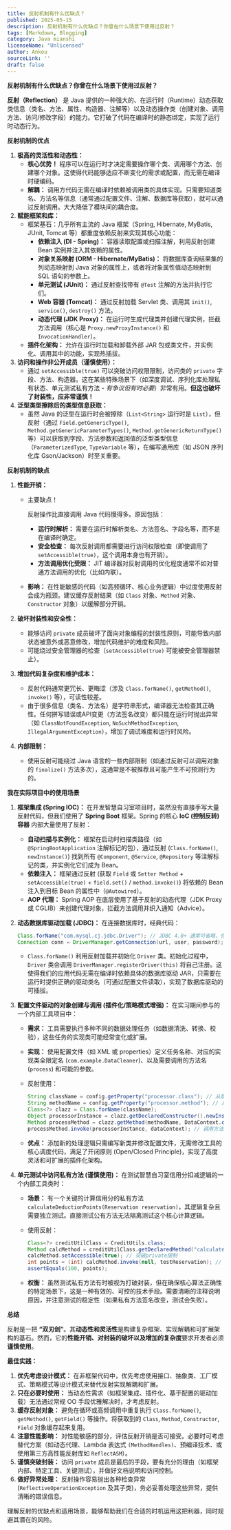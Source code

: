 ```yaml
---
title: 反射机制有什么优缺点？
published: 2025-05-15
description: 反射机制有什么优缺点？你曾在什么场景下使用过反射？
tags: [Markdown, Blogging]
category: Java mianshi
licenseName: "Unlicensed"
author: Ankou
sourceLink: ''
draft: false
---
```

**反射机制有什么优缺点？你曾在什么场景下使用过反射？**

**反射（Reflection）** 是 Java 提供的一种强大的、在运行时（Runtime）动态获取类信息（类名、方法、属性、构造器、注解等）以及动态操作类（创建对象、调用方法、访问/修改字段）的能力。它打破了代码在编译时的静态绑定，实现了运行时动态行为。

**反射机制的优点**

1. **极高的灵活性和动态性：**
   - **核心优势！** 程序可以在运行时才决定需要操作哪个类、调用哪个方法、创建哪个对象。这使得代码能够适应不断变化的需求或配置，而无需在编译时硬编码。
   - **解耦：** 调用方代码无需在编译时依赖被调用类的具体实现。只需要知道类名、方法名等信息（通常通过配置文件、注解、数据库等获取），就可以通过反射调用。大大降低了模块间的耦合度。
2. **赋能框架和库：**
   - 框架基石：几乎所有主流的 Java 框架（Spring, Hibernate, MyBatis, JUnit, Tomcat 等）都重度依赖反射来实现其核心功能：
     - **依赖注入 (DI - Spring)：** 容器读取配置或扫描注解，利用反射创建 Bean 实例并注入其依赖的属性。
     - **对象关系映射 (ORM - Hibernate/MyBatis)：** 将数据库查询结果集的列动态映射到 Java 对象的属性上，或者将对象属性值动态映射到 SQL 语句的参数上。
     - **单元测试 (JUnit)：** 通过反射查找带有 `@Test` 注解的方法并执行它们。
     - **Web 容器 (Tomcat)：** 通过反射加载 Servlet 类、调用其 `init()`, `service()`, `destroy()` 方法。
     - **动态代理 (JDK Proxy)：** 在运行时生成代理类并创建代理实例，拦截方法调用（核心是 `Proxy.newProxyInstance()` 和 `InvocationHandler`）。
   - **插件化架构：** 允许在运行时加载和卸载外部 JAR 包或类文件，并实例化、调用其中的功能，实现热插拔。
3. **访问和操作非公开成员（谨慎使用）：**
   - 通过 `setAccessible(true)` 可以突破访问权限限制，访问类的 `private` 字段、方法、构造器。这在某些特殊场景下（如深度调试、序列化库处理私有状态、单元测试私有方法 - *有争议但有时必要*）非常有用。**但这也破坏了封装性，应非常谨慎！**
4. **泛型类型擦除后的类型信息获取：**
   - 虽然 Java 的泛型在运行时会被擦除（`List<String>` 运行时是 `List`），但反射（通过 `Field.getGenericType()`, `Method.getGenericParameterTypes()`, `Method.getGenericReturnType()` 等）可以获取到字段、方法参数和返回值的泛型类型信息（`ParameterizedType`, `TypeVariable` 等），在编写通用库（如 JSON 序列化库 Gson/Jackson）时至关重要。

**反射机制的缺点**

1. **性能开销：**

   - 主要缺点！

      反射操作比直接调用 Java 代码慢得多。原因包括：

     - **运行时解析：** 需要在运行时解析类名、方法签名、字段名等，而不是在编译时确定。
     - **安全检查：** 每次反射调用都需要进行访问权限检查（即使调用了 `setAccessible(true)`，这个调用本身也有开销）。
     - **方法调用优化受限：** JIT 编译器对反射调用的优化程度通常不如对普通方法调用的优化（比如内联）。

   - **影响：** 在性能敏感的代码（如高频循环、核心业务逻辑）中过度使用反射会成为瓶颈。建议缓存反射结果（如 `Class` 对象、`Method` 对象、`Constructor` 对象）以缓解部分开销。

2. **破坏封装性和安全性：**

   - 能够访问 `private` 成员破坏了面向对象编程的封装性原则，可能导致内部状态被意外或恶意修改，增加代码维护的难度和风险。
   - 可能绕过安全管理器的检查（`setAccessible(true)` 可能被安全管理器禁止）。

3. **增加代码复杂度和维护成本：**

   - 反射代码通常更冗长、更晦涩（涉及 `Class.forName()`, `getMethod()`, `invoke()` 等），可读性较差。
   - 由于很多信息（类名、方法名）是字符串形式，编译器无法检查其正确性。任何拼写错误或API变更（方法签名改变）都只能在运行时抛出异常（如 `ClassNotFoundException`, `NoSuchMethodException`, `IllegalArgumentException`），增加了调试难度和运行时风险。

4. **内部限制：**

   - 使用反射可能绕过 Java 语言的一些内部限制（如通过反射可以调用对象的 `finalize()` 方法多次），这通常是不被推荐且可能产生不可预测行为的。

**我在实际项目中的使用场景**

1. **框架集成 (Spring IOC)：** 在开发智慧自习室项目时，虽然没有直接手写大量反射代码，但我们使用了 **Spring Boot** 框架。Spring 的核心 **IoC (控制反转) 容器** 内部大量使用了反射：

   - **自动扫描与实例化：** 框架在启动时扫描类路径（如 `@SpringBootApplication` 注解标记的包），通过反射 (`Class.forName()`, `newInstance()`) 找到所有 `@Component`, `@Service`, `@Repository` 等注解标记的类，并实例化它们成为 Bean。
   - **依赖注入：** 框架通过反射 (获取 `Field` 或 `Setter Method` + `setAccessible(true)` + `field.set()` / `method.invoke()`) 将依赖的 Bean 注入到目标 Bean 的属性中（`@Autowired`）。
   - **AOP 代理：** Spring AOP 在底层使用了基于反射的动态代理（JDK Proxy 或 CGLIB）来创建代理对象，拦截方法调用并织入通知（Advice）。

2. **动态数据库驱动加载 (JDBC)：** 在连接数据库时，经典代码：

   ```java
   Class.forName("com.mysql.cj.jdbc.Driver"); // JDBC 4.0+ 通常可省略，但显式加载仍常见
   Connection conn = DriverManager.getConnection(url, user, password);
   ```

   - `Class.forName()` 利用反射加载并初始化 `Driver` 类。初始化过程中，`Driver` 类会调用 `DriverManager.registerDriver(this)` 将自己注册。这使得我们的应用代码无需在编译时依赖具体的数据库驱动 JAR，只需要在运行时提供正确的驱动类名（可通过配置文件读取），实现了数据库驱动的可插拔。

3. **配置文件驱动的对象创建与调用 (插件化/策略模式增强)：** 在实习期间参与的一个内部工具项目中：

   - **需求：** 工具需要执行多种不同的数据处理任务（如数据清洗、转换、校验），这些任务的实现类可能经常变化或扩展。

   - **实现：** 使用配置文件（如 XML 或 properties）定义任务名称、对应的实现类全限定名 (`com.example.DataCleaner`)、以及需要调用的方法名 (`process`) 和可能的参数。

   - 反射使用：

     ```java
     String className = config.getProperty("processor.class"); // 从配置读取类名
     String methodName = config.getProperty("processor.method"); // 从配置读取方法名
     Class<?> clazz = Class.forName(className);
     Object processorInstance = clazz.getDeclaredConstructor().newInstance(); // 创建实例
     Method processMethod = clazz.getMethod(methodName, DataContext.class); // 获取方法
     processMethod.invoke(processorInstance, dataContext); // 调用方法
     ```

   - **优点：** 添加新的处理逻辑只需编写新类并修改配置文件，无需修改工具的核心调度代码，满足了开闭原则 (Open/Closed Principle)，实现了高度灵活和可扩展的插件化架构。

4. **单元测试中访问私有方法 (谨慎使用)：** 在测试智慧自习室信用分扣减逻辑的一个内部工具类时：

   - **场景：** 有一个关键的计算信用分的私有方法 `calculateDeductionPoints(Reservation reservation)`，其逻辑复杂且需要独立测试。直接测试公有方法无法隔离测试这个核心计算逻辑。

   - 使用反射：

     ```java
     Class<?> creditUtilClass = CreditUtils.class;
     Method calcMethod = creditUtilClass.getDeclaredMethod("calculateDeductionPoints", Reservation.class);
     calcMethod.setAccessible(true); // 突破private限制
     int points = (int) calcMethod.invoke(null, testReservation); // 假设是静态方法
     assertEquals(100, points);
     ```

   - **权衡：** 虽然测试私有方法有时被视为打破封装，但在确保核心算法正确性的特定场景下，这是一种有效的、可控的技术手段。需要清晰的注释说明原因，并注意测试的稳定性（如果私有方法签名改变，测试会失败）。

**总结**

反射是一把 **“双刃剑”**。其**动态性和灵活性**是构建复杂框架、实现解耦和可扩展架构的基石。然而，它的**性能开销、对封装的破坏以及增加的复杂度**要求开发者必须**谨慎使用**。

**最佳实践：**

1. **优先考虑设计模式：** 在非框架代码中，优先考虑使用接口、抽象类、工厂模式、策略模式等设计模式来替代反射实现解耦和扩展。
2. **只在必要时使用：** 当动态性需求（如框架集成、插件化、基于配置的驱动加载）无法通过常规 OO 手段优雅解决时，才考虑反射。
3. **缓存反射对象：** 避免在循环或高频调用中重复执行 `Class.forName()`, `getMethod()`, `getField()` 等操作。将获取到的 `Class`, `Method`, `Constructor`, `Field` 对象缓存起来复用。
4. **注意性能影响：** 对性能敏感的部分，评估反射开销是否可接受。必要时可考虑替代方案（如动态代理、Lambda 表达式 `(MethodHandles)`、预编译技术、或使用第三方高性能反射库如 `ReflectASM`）。
5. **谨慎突破封装：** 访问 `private` 成员是最后的手段，要有充分的理由（如框架内部、特定工具、关键测试），并做好文档说明和访问控制。
6. **做好异常处理：** 反射操作容易抛出各种检查异常 (`ReflectiveOperationException` 及其子类)，务必妥善处理这些异常，提供清晰的错误信息。

理解反射的优缺点和适用场景，能够帮助我们在合适的时机运用这把利器，同时规避其潜在的风险。
